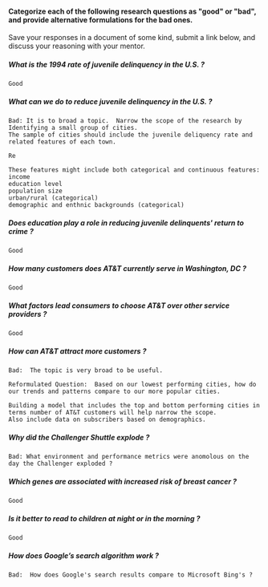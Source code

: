 #### Categorize each of the following research questions as "good" or "bad", and provide alternative formulations for the bad ones. 
Save your responses in a document of some kind, submit a link below, and discuss your reasoning with your mentor.

##### What is the 1994 rate of juvenile delinquency in the U.S. ?
```
Good
```
##### What can we do to reduce juvenile delinquency in the U.S. ?
```
Bad: It is to broad a topic.  Narrow the scope of the research by Identifying a small group of cities.
The sample of cities should include the juvenile deliquency rate and related features of each town.

Re

These features might include both categorical and continuous features:
income
education level
population size
urban/rural (categorical)
demographic and enthnic backgrounds (categorical)
```

##### Does education play a role in reducing juvenile delinquents' return to crime ?
```
Good
```
##### How many customers does AT&T currently serve in Washington, DC ?
```
Good
```
##### What factors lead consumers to choose AT&T over other service providers ?
```
Good
```
##### How can AT&T attract more customers ?
```
Bad:  The topic is very broad to be useful.  

Reformulated Question:  Based on our lowest performing cities, how do our trends and patterns compare to our more popular cities.

Building a model that includes the top and bottom performing cities in terms number of AT&T customers will help narrow the scope.
Also include data on subscribers based on demographics.

```
##### Why did the Challenger Shuttle explode ?
```
Bad: What environment and performance metrics were anomolous on the day the Challenger exploded ?

```
##### Which genes are associated with increased risk of breast cancer ?
```
Good
```
##### Is it better to read to children at night or in the morning ?
```
Good
```
##### How does Google’s search algorithm work ?
```
Bad:  How does Google's search results compare to Microsoft Bing's ?
```
